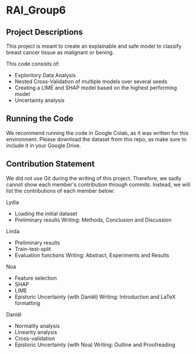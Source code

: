 # RAI_Group6


## Project Descriptions

This project is meant to create an explainable and safe model to classify breast cancer tissue as malignant or bening.

This code consists of:
- Exploritory Data Analysis
- Nested Cross-Validation of multiple models over several seeds
- Creating a LIME and SHAP model based on the highest performing model
- Uncertainty analysis


## Running the Code
We recommend running the code in Google Colab, as it was written for this environment. Please download the dataset from this repo, as make sure to include it in your Google Drive.

## Contribution Statement
We did not use Git during the writing of this project. Therefore, we sadly cannot show each member's contribution through commits. Instead, we will list the contributions of each member below:

Lydia
- Loading the initial dataset
- Preliminary results
Writing: Methods, Conclusion and Discussion

Linda
- Preliminary results
- Train-test-split
- Evaluation functions
Writing: Abstract, Experiments and Results

Noa
- Feature selection
- SHAP
- LIME
- Epistoric Uncertainty (with Daniël)
Writing: Introduction and LaTeX formatting

Daniël
- Normality analysis
- Linearity analysis
- Cross-validation
- Epistoric Uncertainty (with Noa)
Writing: Outline and Proofreading
